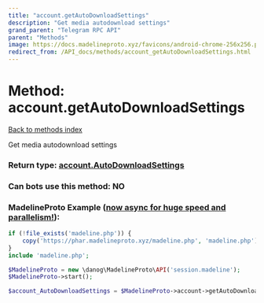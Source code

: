 ```yaml
---
title: "account.getAutoDownloadSettings"
description: "Get media autodownload settings"
grand_parent: "Telegram RPC API"
parent: "Methods"
image: https://docs.madelineproto.xyz/favicons/android-chrome-256x256.png
redirect_from: /API_docs/methods/account_getAutoDownloadSettings.html
---
```

# Method: account.getAutoDownloadSettings
[Back to methods index](index.html)



Get media autodownload settings



### Return type: [account.AutoDownloadSettings](/API_docs/types/account.AutoDownloadSettings.html)

### Can bots use this method: **NO**


### MadelineProto Example ([now async for huge speed and parallelism!](https://docs.madelineproto.xyz/docs/ASYNC.html)):


```php
if (!file_exists('madeline.php')) {
    copy('https://phar.madelineproto.xyz/madeline.php', 'madeline.php');
}
include 'madeline.php';

$MadelineProto = new \danog\MadelineProto\API('session.madeline');
$MadelineProto->start();

$account_AutoDownloadSettings = $MadelineProto->account->getAutoDownloadSettings();
```

